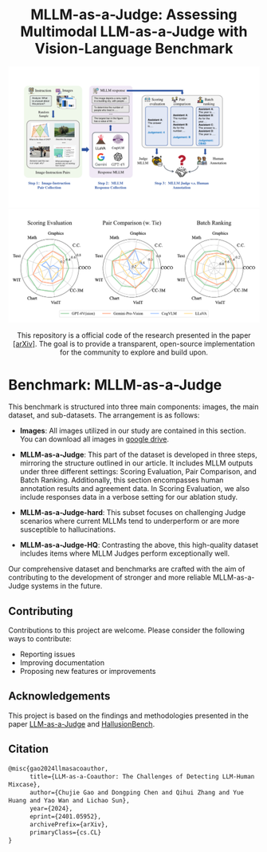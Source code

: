 <div align="center">
<h1>MLLM-as-a-Judge:
Assessing Multimodal LLM-as-a-Judge with Vision-Language Benchmark</h1>
<img src="figures/fig1.pdf">
<img src="figures/Radar.pdf">
<p align="center">

</p>
This repository is a official code of the research presented in the paper <a href="https://arxiv.org/abs/2401.05952" target='_blank'>[arXiv]</a>. The goal is to provide a transparent, open-source implementation for the community to explore and build upon.
</div>

# Benchmark: MLLM-as-a-Judge
This benchmark is structured into three main components: images, the main dataset, and sub-datasets. The arrangement is as follows:

- **Images**: All images utilized in our study are contained in this section. You can download all images in [google drive](https://drive.google.com/file/d/1z509Wr5f3vXxDbkiCj62mdclEkeMCPx4/view?usp=sharing).

- **MLLM-as-a-Judge**: This part of the dataset is developed in three steps, mirroring the structure outlined in our article. It includes MLLM outputs under three different settings: Scoring Evaluation, Pair Comparison, and Batch Ranking. Additionally, this section encompasses human annotation results and agreement data. In Scoring Evaluation, we also include responses data in a verbose setting for our ablation study.

- **MLLM-as-a-Judge-hard**: This subset focuses on challenging Judge scenarios where current MLLMs tend to underperform or are more susceptible to hallucinations.

- **MLLM-as-a-Judge-HQ**: Contrasting the above, this high-quality dataset includes items where MLLM Judges perform exceptionally well.

Our comprehensive dataset and benchmarks are crafted with the aim of contributing to the development of stronger and more reliable MLLM-as-a-Judge systems in the future.

## Contributing

Contributions to this project are welcome. Please consider the following ways to contribute:

- Reporting issues
- Improving documentation
- Proposing new features or improvements

## Acknowledgements

This project is based on the findings and methodologies presented in the paper [LLM-as-a-Judge](https://arxiv.org/abs/2306.05685) and [HallusionBench](https://arxiv.org/abs/2310.14566).

## Citation

```
@misc{gao2024llmasacoauthor,
      title={LLM-as-a-Coauthor: The Challenges of Detecting LLM-Human Mixcase}, 
      author={Chujie Gao and Dongping Chen and Qihui Zhang and Yue Huang and Yao Wan and Lichao Sun},
      year={2024},
      eprint={2401.05952},
      archivePrefix={arXiv},
      primaryClass={cs.CL}
}
```